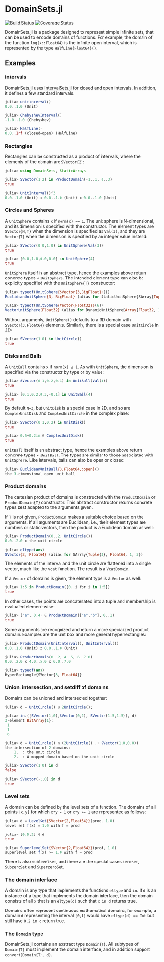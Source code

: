 # DomainSets.jl

[![Build Status](https://github.com/JuliaApproximation/DomainSets.jl/workflows/CI/badge.svg)](https://github.com/JuliaApproximation/DomainSets.jl/actions)
[![Coverage Status](https://codecov.io/gh/JuliaApproximation/DomainSets.jl/branch/master/graph/badge.svg)](https://codecov.io/gh/JuliaApproximation/DomainSets.jl)


DomainSets.jl is a package designed to represent simple infinite sets, that
can be used to encode domains of functions. For example, the domain of the
function `log(x::Float64)` is the infinite open interval, which is represented
by the type `HalfLine{Float64}()`.

## Examples

### Intervals

DomainSets.jl uses [IntervalSets.jl](https://github.com/JuliaMath/IntervalSets.jl) for closed and open intervals. In addition, it defines a few standard intervals.

```julia
julia> UnitInterval()
0.0..1.0 (Unit)

julia> ChebyshevInterval()
-1.0..1.0 (Chebyshev)

julia> HalfLine()
0.0..Inf (closed–open) (HalfLine)
```

### Rectangles

Rectangles can be constructed as a product of intervals, where the elements of the domain
are `SVector{2}`:

```julia
julia> using DomainSets, StaticArrays

julia> SVector(1,2) in ProductDomain(-1..1, 0..3)
true

julia> UnitInterval()^3
0.0..1.0 (Unit) x 0.0..1.0 (Unit) x 0.0..1.0 (Unit)
```

### Circles and Spheres

A `UnitSphere`  contains `x` if `norm(x) == 1`. The unit sphere is N-dimensional,
and its dimension is specified with the constructor. The element types are
`SVector{N,T}` when the dimension is specified as `Val(3)`, and they
are `Vector{T}` when the dimension is specified by an integer value instead:
```julia
julia> SVector(0,0,1.0) in UnitSphere(Val(3))
true

julia> [0.0,1.0,0.0,0.0] in UnitSphere(4)
true
```
`UnitSphere` itself is an abstract type, hence the examples above return
concrete types `<:UnitSphere`. The intended element type can also be explicitly
specified with the `UnitSphere{T}` constructor:
```julia
julia> typeof(UnitSphere{SVector{3,BigFloat}}())
EuclideanUnitSphere{3, BigFloat} (alias for StaticUnitSphere{SArray{Tuple{3}, BigFloat, 1, 3}})

julia> typeof(UnitSphere{Vector{Float32}}(6))
VectorUnitSphere{Float32} (alias for DynamicUnitSphere{Array{Float32, 1}})
```

Without arguments, `UnitSphere()` defaults to a 3D domain with `SVector{3,Float64}`
elements. Similarly, there is a special case `UnitCircle` in 2D:
```julia
julia> SVector(1,0) in UnitCircle()
true
```



### Disks and Balls

A `UnitBall`  contains `x` if `norm(x) ≤ 1`. As with `UnitSphere`, the dimension
is specified via the constructor by type or by value:
```julia
julia> SVector(0.1,0.2,0.3) in UnitBall(Val(3))
true

julia> [0.1,0.2,0.3,-0.1] in UnitBall(4)
true
```
By default `N=3`, but `UnitDisk` is a special case in 2D, and so are `ComplexUnitDisk` and `ComplexUnitCircle` in the complex plane:
```julia
julia> SVector(0.1,0.2) in UnitDisk()
true

julia> 0.5+0.2im ∈ ComplexUnitDisk()
true
```

`UnitBall` itself is an abstract type, hence the examples above return
concrete types `<:UnitBall`. The types are similar to those associated with
`UnitSphere`. Like intervals, balls can also be open or closed:
```julia
julia> EuclideanUnitBall{3,Float64,:open}()
the 3-dimensional open unit ball
```


### Product domains

The cartesian product of domains is constructed with the `ProductDomain` or
`ProductDomain{T}` constructor. This abstract constructor returns concrete types
best adapted to the arguments given.

If `T` is not given, `ProductDomain` makes a suitable choice based on the
arguments. If all arguments are Euclidean, i.e., their element types are numbers
or static vectors, then the product is a Euclidean domain as well:
```julia
julia> ProductDomain(0..2, UnitCircle())
0.0..2.0 x the unit circle

julia> eltype(ans)
SVector{3, Float64} (alias for SArray{Tuple{3}, Float64, 1, 3})
```
The elements of the interval and the unit circle are flattened into a single
vector, much like the `vcat` function. The result is a `VcatDomain`.

If a `Vector` of domains is given, the element type is a `Vector` as well:
```julia
julia> 1:5 in ProductDomain([0..i for i in 1:5])
true
```
In other cases, the points are concatenated into a tuple and membership is
evaluated element-wise:
```julia
julia> ("a", 0.4) ∈ ProductDomain(["a","b"], 0..1)
true
```

Some arguments are recognized and return a more specialized product domain.
Examples are the unit box and more general hyperrectangles:
```julia
julia> ProductDomain(UnitInterval(), UnitInterval())
0.0..1.0 (Unit) x 0.0..1.0 (Unit)

julia> ProductDomain(0..2, 4..5, 6..7.0)
0.0..2.0 x 4.0..5.0 x 6.0..7.0

julia> typeof(ans)
HyperRectangle{SVector{3, Float64}}
```


### Union, intersection, and setdiff of domains

Domains can be unioned and intersected together:
```julia
julia> d = UnitCircle() ∪ 2UnitCircle();

julia> in.([SVector(1,0),SVector(0,2), SVector(1.5,1.5)], d)
3-element BitArray{1}:
 1
 1
 0

julia> d = UnitCircle() ∩ (2UnitCircle() .+ SVector(1.0,0.0))
the intersection of 2 domains:
	1.	: the unit circle
	2.	: A mapped domain based on the unit circle

julia> SVector(1,0) in d
false

julia> SVector(-1,0) in d
true
```


### Level sets

A domain can be defined by the level sets of a function. The domains of all
points `[x,y]` for which `x*y = 1` or `x*y >= 1` are represented as follows:
```julia
julia> d = LevelSet{SVector{2,Float64}}(prod, 1.0)
level set f(x) = 1.0 with f = prod

julia> [0.5,2] ∈ d
true

julia> SuperlevelSet{SVector{2,Float64}}(prod, 1.0)
superlevel set f(x) >= 1.0 with f = prod
```
There is also `SublevelSet`, and there are the special cases `ZeroSet`,
`SubzeroSet` and `SuperzeroSet`.


### The domain interface

A domain is any type that implements the functions `eltype` and `in`. If
`d` is an instance of a type that implements the domain interface, then
the domain consists of all `x` that is an `eltype(d)` such that `x in d`
returns true.

Domains often represent continuous mathematical domains, for example, a domain
`d`  representing the interval `[0,1]` would have `eltype(d) == Int` but still
have `0.2 in d` return true.

### The `Domain` type

DomainSets.jl contains an abstract type `Domain{T}`. All subtypes of `Domain{T}`
must implement the domain interface, and in addition support `convert(Domain{T}, d)`.

